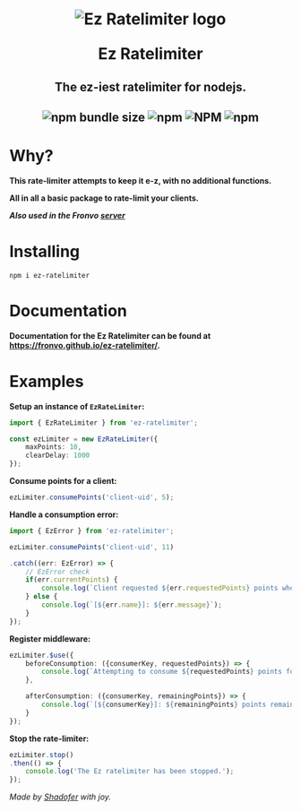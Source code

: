 <h1 align='center'><img src='https://i.ibb.co/BsqPmSN/ez-ratelimiter.png' alt='Ez Ratelimiter logo'>

Ez Ratelimiter</h1>

<h2 align='center'>The ez-iest ratelimiter for nodejs.</h2>

<h2 align='center'>

![npm bundle size](https://img.shields.io/bundlephobia/min/ez-ratelimiter?style=for-the-badge) ![npm](https://img.shields.io/npm/dm/ez-ratelimiter?style=for-the-badge) ![NPM](https://img.shields.io/npm/l/ez-ratelimiter?style=for-the-badge) ![npm](https://img.shields.io/npm/v/ez-ratelimiter?style=for-the-badge)

# Why?

**This rate-limiter attempts to keep it e-z, with no additional functions.**

**All in all a basic package to rate-limit your clients.**

***Also used in the Fronvo [server](https://github.com/Fronvo/fronvo)***

# Installing

```
npm i ez-ratelimiter
```

# Documentation
**Documentation for the Ez Ratelimiter can be found at https://fronvo.github.io/ez-ratelimiter/.**

# Examples

**Setup an instance of `EzRateLimiter`:**

```ts
import { EzRateLimiter } from 'ez-ratelimiter';

const ezLimiter = new EzRateLimiter({
    maxPoints: 10,
    clearDelay: 1000
});
```

**Consume points for a client:**
```ts
ezLimiter.consumePoints('client-uid', 5);
```

**Handle a consumption error:**

```ts
import { EzError } from 'ez-ratelimiter';

ezLimiter.consumePoints('client-uid', 11)

.catch((err: EzError) => {
    // EzError check
    if(err.currentPoints) {
        console.log(`Client requested ${err.requestedPoints} points when it has ${err.currentPoints} points and maxPoints are ${err.maxPoints}.`);
    } else {
        console.log(`[${err.name}]: ${err.message}`);
    }
});
```

**Register middleware:**
```ts
ezLimiter.$use({
    beforeConsumption: ({consumerKey, requestedPoints}) => {
        console.log(`Attempting to consume ${requestedPoints} points for ${consumerKey}...`)
    },

    afterConsumption: ({consumerKey, remainingPoints}) => {
        console.log(`[${consumerKey}]: ${remainingPoints} points remaining.`);
    }
});
```

**Stop the rate-limiter:**

```ts
ezLimiter.stop()
.then(() => {
    console.log('The Ez ratelimiter has been stopped.');
});
```

<i>Made by [Shadofer](https://github.com/shadofer) with joy.</i>
